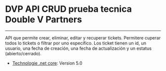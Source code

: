 # DVP API CRUD prueba tecnica Double V Partners
***
API que permite crear, eliminar, editar y recuperar tickets.
Permitere cuperar todos lo tickets o filtrar por uno específico.
Los ticket tienen un id, un usuario, una fecha de creación, una fecha de actualización y un estatus (abierto/cerrado).


* [Technologie .net core](https://dotnet.microsoft.com/download): Version 5.0
